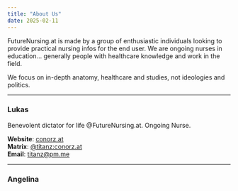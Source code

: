 ```yaml
---
title: "About Us"
date: 2025-02-11
---
```


FutureNursing.at is made by a group of enthusiastic individuals looking to provide practical nursing infos for the end user. We are ongoing nurses in education... generally people with healthcare knowledge and work in the field.

We focus on in-depth anatomy, healthcare and studies, not ideologies and politics.

---

### Lukas
Benevolent dictator for life @FutureNursing.at. Ongoing Nurse.

**Website**: [conorz.at](https://conorz.at)\
**Matrix**: [@titanz:conorz.at](https://matrix.to/#/@titanz:conorz.at)\
**Email**: [titanz@pm.me](mailto:titanz@pm.me)

---

### Angelina